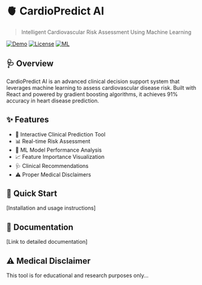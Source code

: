 # 🫀 CardioPredict AI

> Intelligent Cardiovascular Risk Assessment Using Machine Learning

[![Demo](https://img.shields.io/badge/Demo-Live-brightgreen)](your-demo-link)
[![License](https://img.shields.io/badge/License-MIT-blue.svg)](LICENSE)
[![ML](https://img.shields.io/badge/ML-Gradient%20Boosting-orange.svg)](https://scikit-learn.org/)

## 🩺 Overview
CardioPredict AI is an advanced clinical decision support system that leverages machine learning to assess 
cardiovascular disease risk. Built with React and powered by gradient boosting algorithms, it achieves 
91% accuracy in heart disease prediction.

## ✨ Features
- 🎯 Interactive Clinical Prediction Tool
- 📊 Real-time Risk Assessment
- 🔬 ML Model Performance Analysis  
- 📈 Feature Importance Visualization
- 🩺 Clinical Recommendations
- ⚠️ Proper Medical Disclaimers

## 🚀 Quick Start
[Installation and usage instructions]

## 📖 Documentation
[Link to detailed documentation]

## ⚠️ Medical Disclaimer
This tool is for educational and research purposes only...

